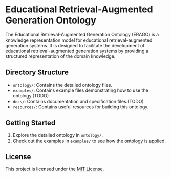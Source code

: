 # Educational Retrieval-Augmented Generation Ontology

The Educational Retrieval-Augmented Generation Ontology (ERAGO) is a knowledge representation model for educational retrieval-augmented generation systems. It is designed to facilitate the development of educational retrieval-augmented generation systems by providing a structured representation of the domain knowledge.

## Directory Structure
- `ontology/`: Contains the detailed ontology files.
- `examples/`: Contains example files demonstrating how to use the ontology.(TODO)
- `docs/`: Contains documentation and specification files.(TODO)
- `resources/`: Contains useful resources for building this ontology.

## Getting Started
1. Explore the detailed ontology in `ontology/`.
2. Check out the examples in `examples/` to see how the ontology is applied.

## License
This project is licensed under the [MIT License](LICENSE).

